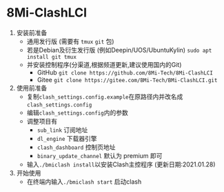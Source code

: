 # 8Mi-ClashLCI

1. 安装前准备
	- 通用发行版 (需要有 `tmux` `git` 包)
	- 若是Debian及衍生发行版 (例如Deepin/UOS/UbuntuKylin)
`sudo apt install git tmux`
	- 并安装控制程序(分渠道,根据频道更新,建议使用国内的Git)
		- GitHub `git clone https://github.com/8Mi-Tech/8Mi-ClashLCI`
		- Gitee `git clone https://gitee.com/BMi-Tech/BMi-ClashLCI.git`
2. 使用前准备
	- 复制`clash_settings.config.example`在原路径内并改名成`clash_settings.config`
	- 编辑`clash_settings.config`内的参数
	- 调整项目有
		- `sub_link` 订阅地址
		- `dl_engine` 下载器引擎
		- `clash_dashboard` 控制页地址
		- `binary_update_channel` 默认为 premium 即可
	- 输入`./bmiclash install`以安装Clash主控程序 (更新日期:2021.01.28)
3. 开始使用
	- 在终端内输入`./bmiclash start` 启动clash
